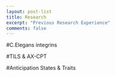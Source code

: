 ```yaml
---
layout: post-list
title: Research
excerpt: "Previous Research Experience"
comments: false
---
```



#C.Elegans integrins

#TILS & AX-CPT

#Anticipation States & Traits
